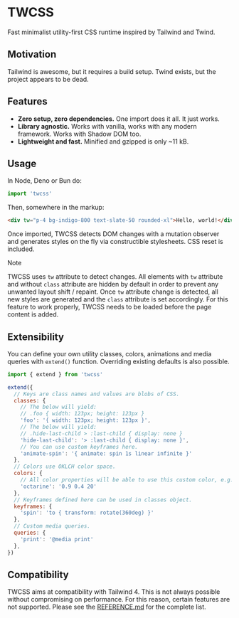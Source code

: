 # TWCSS

Fast minimalist utility-first CSS runtime inspired by Tailwind and Twind.

## Motivation

Tailwind is awesome, but it requires a build setup. Twind exists, but the project appears to be dead.

## Features

- **Zero setup, zero dependencies.** One import does it all. It just works.
- **Library agnostic.** Works with vanilla, works with any modern framework. Works with Shadow DOM too.
- **Lightweight and fast.** Minified and gzipped is only ~11 kB.

## Usage

In Node, Deno or Bun do:
```js
import 'twcss'
```

Then, somewhere in the markup:
```html
<div tw="p-4 bg-indigo-800 text-slate-50 rounded-xl">Hello, world!</div>
```

Once imported, TWCSS detects DOM changes with a mutation observer and generates styles on the fly via constructible stylesheets. CSS reset is included.

> [!NOTE]
> TWCSS uses `tw` attribute to detect changes. All elements with `tw` attribute and without `class` attribute are hidden by default in order to prevent any unwanted layout shift / repaint. Once `tw` attribute change is detected, all new styles are generated and the `class` attribute is set accordingly.
> For this feature to work properly, TWCSS needs to be loaded before the page content is added.

## Extensibility

You can define your own utility classes, colors, animations and media queries with `extend()` function. Overriding existing defaults is also possible.

```js
import { extend } from 'twcss'

extend({
  // Keys are class names and values are blobs of CSS.
  classes: {
    // The below will yield:
    // .foo { width: 123px; height: 123px }
    'foo': '{ width: 123px; height: 123px }',
    // The below will yield:
    // .hide-last-child > :last-child { display: none }
    'hide-last-child': '> :last-child { display: none }',
    // You can use custom keyframes here.
    'animate-spin': '{ animate: spin 1s linear infinite }'
  },
  // Colors use OKLCH color space.
  colors: {
    // All color properties will be able to use this custom color, e.g. outline-octarine/50
    'octarine': '0.9 0.4 20'
  },
  // Keyframes defined here can be used in classes object.
  keyframes: {
    'spin': 'to { transform: rotate(360deg) }'
  },
  // Custom media queries.
  queries: {
    'print': '@media print'
  },
})
```

## Compatibility

TWCSS aims at compatibility with Tailwind 4. This is not always possible without compromising on performance. For this reason, certain features are not supported. Please see the [REFERENCE.md](REFERENCE.md) for the complete list.
